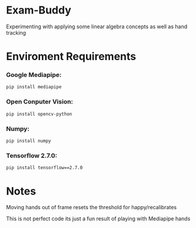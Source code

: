 # Exam-Buddy
Experimenting with applying some linear algebra concepts as well as hand tracking
# Enviroment Requirements
### Google Mediapipe:

```pip install mediapipe```

### Open Conputer Vision:
```
pip install opencv-python
```

### Numpy:

```
pip install numpy
```


### Tensorflow 2.7.0:

```
pip install tensorflow==2.7.0
```

# Notes

Moving hands out of frame resets the threshold for happy/recalibrates

This is not perfect code its just a fun result of playing with Mediapipe hands
